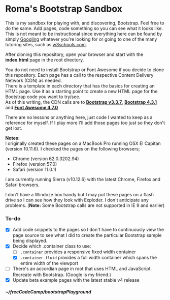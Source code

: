 # Roma's Bootstrap Sandbox

This is my sandbox for playing with, and discovering, Bootstrap. Feel free to do the same. Add pages, code something so you can see what it looks like. This is not meant to be instructional since everything here can be found by simply [Googling](https://google.com "Google is your friend") whatever you're looking for or going to one of the many tutoring sites, such as [w3schools.com](https://w3schools.com/bootstrap).  

After cloning this repository, open your browser and start with the **index.html** page in the root directory.  

You do not need to install Bootstrap or Font Awesome if you decide to clone this repository. Each page has a call to the respective Content Delivery Network (CDN) as needed.  
There is a template in each directory that has the basics for creating an HTML page. Use it as a starting point to create a new HTML page for the Bootstrap code you want to try/see.  
As of this writing, the CDN calls are to **[Bootstrap v3.3.7](https://getbootstrap.com/docs/3.3/getting-started/)**, **[Bootstrap 4.3.1](https://getbootstrap.com/docs/4.3/getting-started/download/)** and **[Font Awesome 4.7.0](https://fontawesome.com/v4.7.0/get-started/)**  

There are no lessons or anything here, just code I wanted to keep as a reference for myself.  If I play more I'll add those pages too just so they don't get lost.  

**Notes:**  
I originally created these pages on a MacBook Pro running OSX El Capitan (version 10.11.6). 
I checked the pages on the following browsers;  
- Chrome (version 62.0.3202.94)  
- Firefox (version 57.0)  
- Safari (version 11.0.1)  

I am currently running Sierra (v10.12.6) with the latest Chrome, Firefox and Safari browsers.  

I don't have a Windoze box handy but I may put these pages on a flash drive so I can see how they look with Exploder.  I don't anticipate any problems. (**Note:** Some Bootstrap calls are not supported in IE 9 and earlier)

### To-do
- [x] Add code snippets to the pages so I don't have to continuously view the page source to see what I did to create the particular Bootstrap sample being displayed.
- [x] Decide which .container class to use:
  - [ ] <code>.container</code> provides a responsive fixed width container
  - [x] <code>.container-fluid</code> provides a full width container which spans the entire width of the viewport
- [ ] There's an accordian page in root that uses HTML and JavaScript.  Recreate with Bootstrap.  (Google is my friend.)
- [x] Update beta example pages with the latest stable v4 release

##### ~/freeCodeCamp/bootstrapPlayground
